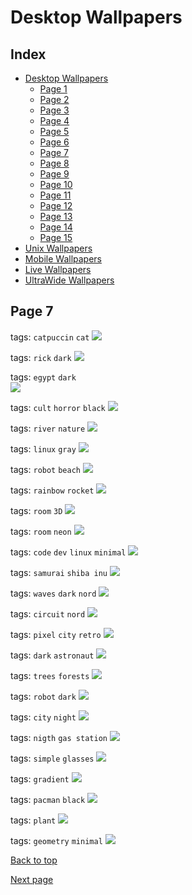 # Desktop Wallpapers

## Index

- [Desktop Wallpapers](https://github.com/D3Ext/aesthetic-wallpapers/blob/main/pages/Desktop.md#desktop-wallpapers)
  - [Page 1](https://github.com/D3Ext/aesthetic-wallpapers/blob/main/pages/Page1.md)
  - [Page 2](https://github.com/D3Ext/aesthetic-wallpapers/blob/main/pages/Page2.md)
  - [Page 3](https://github.com/D3Ext/aesthetic-wallpapers/blob/main/pages/Page3.md)
  - [Page 4](https://github.com/D3Ext/aesthetic-wallpapers/blob/main/pages/Page4.md)
  - [Page 5](https://github.com/D3Ext/aesthetic-wallpapers/blob/main/pages/Page5.md)
  - [Page 6](https://github.com/D3Ext/aesthetic-wallpapers/blob/main/pages/Page6.md)
  - [Page 7](https://github.com/D3Ext/aesthetic-wallpapers/blob/main/pages/Page7.md)
  - [Page 8](https://github.com/D3Ext/aesthetic-wallpapers/blob/main/pages/Page8.md)
  - [Page 9](https://github.com/D3Ext/aesthetic-wallpapers/blob/main/pages/Page9.md)
  - [Page 10](https://github.com/D3Ext/aesthetic-wallpapers/blob/main/pages/Page10.md)
  - [Page 11](https://github.com/D3Ext/aesthetic-wallpapers/blob/main/pages/Page11.md)
  - [Page 12](https://github.com/D3Ext/aesthetic-wallpapers/blob/main/pages/Page12.md)
  - [Page 13](https://github.com/D3Ext/aesthetic-wallpapers/blob/main/pages/Page13.md)
  - [Page 14](https://github.com/D3Ext/aesthetic-wallpapers/blob/main/pages/Page14.md)
  - [Page 15](https://github.com/D3Ext/aesthetic-wallpapers/blob/main/pages/Page15.md)
- [Unix Wallpapers](https://github.com/D3Ext/aesthetic-wallpapers/blob/main/pages/Unix.md#unix-wallpapers)
- [Mobile Wallpapers](https://github.com/D3Ext/aesthetic-wallpapers/blob/main/pages/Mobile.md#mobile-wallpapers)
- [Live Wallpapers](https://github.com/D3Ext/aesthetic-wallpapers/blob/main/pages/Live.md#live-wallpapers)
- [UltraWide Wallpapers](https://github.com/D3Ext/aesthetic-wallpapers/blob/main/pages/UltraWide.md#ultrawide-wallpapers)

## Page 7

tags: `catpuccin` `cat`
<img src="https://raw.githubusercontent.com/D3Ext/aesthetic-wallpapers/main/images/catpuccin_w.png">

tags: `rick` `dark`
<img src="https://raw.githubusercontent.com/D3Ext/aesthetic-wallpapers/main/images/rick.jpg">

tags: `egypt` `dark`
</br>
<img src="https://raw.githubusercontent.com/D3Ext/aesthetic-wallpapers/main/images/egypt.png">

tags: `cult` `horror` `black`
<img src="https://raw.githubusercontent.com/D3Ext/aesthetic-wallpapers/main/images/horror_cult.jpg">

tags: `river` `nature`
<img src="https://raw.githubusercontent.com/D3Ext/aesthetic-wallpapers/main/images/river.png">

tags: `linux` `gray`
<img src="https://raw.githubusercontent.com/D3Ext/aesthetic-wallpapers/main/images/rm-rf.jpg">

tags: `robot` `beach`
<img src="https://raw.githubusercontent.com/D3Ext/aesthetic-wallpapers/main/images/robot.jpg">

tags: `rainbow` `rocket`
<img src="https://raw.githubusercontent.com/D3Ext/aesthetic-wallpapers/main/images/rocket.png">

tags: `room` `3D`
<img src="https://raw.githubusercontent.com/D3Ext/aesthetic-wallpapers/main/images/room.jpg">

tags: `room` `neon`
<img src="https://raw.githubusercontent.com/D3Ext/aesthetic-wallpapers/main/images/room2.jpg">

tags: `code` `dev` `linux` `minimal`
<img src="https://raw.githubusercontent.com/D3Ext/aesthetic-wallpapers/main/images/routine.jpg">

tags: `samurai` `shiba inu`
<img src="https://raw.githubusercontent.com/D3Ext/aesthetic-wallpapers/main/images/shibainu.jpeg">

tags: `waves` `dark` `nord`
<img src="https://raw.githubusercontent.com/D3Ext/aesthetic-wallpapers/main/images/swirls.png">

tags: `circuit` `nord`
<img src="https://raw.githubusercontent.com/D3Ext/aesthetic-wallpapers/main/images/tech.png">

tags: `pixel` `city` `retro`
<img src="https://raw.githubusercontent.com/D3Ext/aesthetic-wallpapers/main/images/town.jpg">

tags: `dark` `astronaut`
<img src="https://raw.githubusercontent.com/D3Ext/aesthetic-wallpapers/main/images/two-astronauts.png">

tags: `trees` `forests`
<img src="https://raw.githubusercontent.com/D3Ext/aesthetic-wallpapers/main/images/trees.png">

tags: `robot` `dark`
<img src="https://raw.githubusercontent.com/D3Ext/aesthetic-wallpapers/main/images/yellow-robot.png">

tags: `city` `night`
<img src="https://raw.githubusercontent.com/D3Ext/aesthetic-wallpapers/main/images/em-rofi.webp">

tags: `nigth` `gas station`
<img src="https://raw.githubusercontent.com/D3Ext/aesthetic-wallpapers/main/images/gas-station.jpg">

tags: `simple` `glasses`
<img src="https://raw.githubusercontent.com/D3Ext/aesthetic-wallpapers/main/images/glasses.png">

tags: `gradient`
<img src="https://raw.githubusercontent.com/D3Ext/aesthetic-wallpapers/main/images/gradient-pb.png">

tags: `pacman` `black`
<img src="https://raw.githubusercontent.com/D3Ext/aesthetic-wallpapers/main/images/pacman-black.png">

tags: `plant`
<img src="https://raw.githubusercontent.com/D3Ext/aesthetic-wallpapers/main/images/plant.png">

tags: `geometry` `minimal`
<img src="https://raw.githubusercontent.com/D3Ext/aesthetic-wallpapers/main/images/wallhaven-z8pdqo.jpg">

[Back to top](#Index)

[Next page](https://github.com/D3Ext/aesthetic-wallpapers/blob/main/pages/Page8.md)
